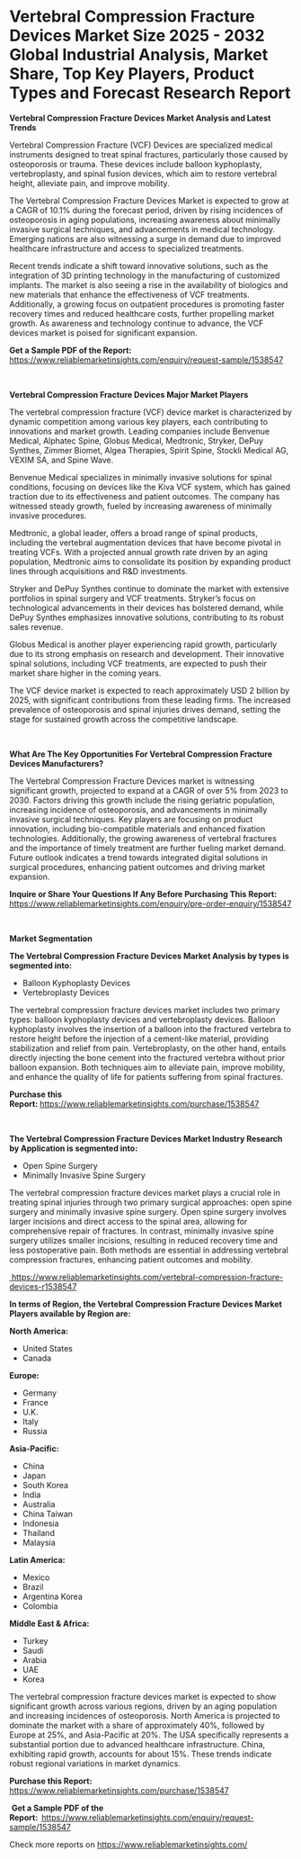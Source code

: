 <p><h1>Vertebral Compression Fracture Devices Market Size 2025 - 2032 Global Industrial Analysis, Market Share, Top Key Players, Product Types and Forecast Research Report</h1></p><p><strong>Vertebral Compression Fracture Devices Market Analysis and Latest Trends</strong></p>
<p><p>Vertebral Compression Fracture (VCF) Devices are specialized medical instruments designed to treat spinal fractures, particularly those caused by osteoporosis or trauma. These devices include balloon kyphoplasty, vertebroplasty, and spinal fusion devices, which aim to restore vertebral height, alleviate pain, and improve mobility.</p><p>The Vertebral Compression Fracture Devices Market is expected to grow at a CAGR of 10.1% during the forecast period, driven by rising incidences of osteoporosis in aging populations, increasing awareness about minimally invasive surgical techniques, and advancements in medical technology. Emerging nations are also witnessing a surge in demand due to improved healthcare infrastructure and access to specialized treatments.</p><p>Recent trends indicate a shift toward innovative solutions, such as the integration of 3D printing technology in the manufacturing of customized implants. The market is also seeing a rise in the availability of biologics and new materials that enhance the effectiveness of VCF treatments. Additionally, a growing focus on outpatient procedures is promoting faster recovery times and reduced healthcare costs, further propelling market growth. As awareness and technology continue to advance, the VCF devices market is poised for significant expansion.</p></p>
<p><strong>Get a Sample PDF of the Report:&nbsp;</strong> <a href="https://www.reliablemarketinsights.com/enquiry/request-sample/1538547?utm_campaign=2988&utm_medium=2&utm_source=Github&utm_content=ia&utm_term=03032025&utm_id=vertebral-compression-fracture-devices">https://www.reliablemarketinsights.com/enquiry/request-sample/1538547</a></p>
<p>&nbsp;</p>
<p><strong>Vertebral Compression Fracture Devices Major Market Players</strong></p>
<p><p>The vertebral compression fracture (VCF) device market is characterized by dynamic competition among various key players, each contributing to innovations and market growth. Leading companies include Benvenue Medical, Alphatec Spine, Globus Medical, Medtronic, Stryker, DePuy Synthes, Zimmer Biomet, Algea Therapies, Spirit Spine, Stockli Medical AG, VEXIM SA, and Spine Wave.</p><p>Benvenue Medical specializes in minimally invasive solutions for spinal conditions, focusing on devices like the Kiva VCF system, which has gained traction due to its effectiveness and patient outcomes. The company has witnessed steady growth, fueled by increasing awareness of minimally invasive procedures.</p><p>Medtronic, a global leader, offers a broad range of spinal products, including the vertebral augmentation devices that have become pivotal in treating VCFs. With a projected annual growth rate driven by an aging population, Medtronic aims to consolidate its position by expanding product lines through acquisitions and R&D investments.</p><p>Stryker and DePuy Synthes continue to dominate the market with extensive portfolios in spinal surgery and VCF treatments. Stryker’s focus on technological advancements in their devices has bolstered demand, while DePuy Synthes emphasizes innovative solutions, contributing to its robust sales revenue.</p><p>Globus Medical is another player experiencing rapid growth, particularly due to its strong emphasis on research and development. Their innovative spinal solutions, including VCF treatments, are expected to push their market share higher in the coming years.</p><p>The VCF device market is expected to reach approximately USD 2 billion by 2025, with significant contributions from these leading firms. The increased prevalence of osteoporosis and spinal injuries drives demand, setting the stage for sustained growth across the competitive landscape.</p></p>
<p>&nbsp;</p>
<p><strong>What Are The Key Opportunities For Vertebral Compression Fracture Devices Manufacturers?</strong></p>
<p><p>The Vertebral Compression Fracture Devices market is witnessing significant growth, projected to expand at a CAGR of over 5% from 2023 to 2030. Factors driving this growth include the rising geriatric population, increasing incidence of osteoporosis, and advancements in minimally invasive surgical techniques. Key players are focusing on product innovation, including bio-compatible materials and enhanced fixation technologies. Additionally, the growing awareness of vertebral fractures and the importance of timely treatment are further fueling market demand. Future outlook indicates a trend towards integrated digital solutions in surgical procedures, enhancing patient outcomes and driving market expansion.</p></p>
<p><strong>Inquire or Share Your Questions If Any Before Purchasing This Report:</strong> <a href="https://www.reliablemarketinsights.com/enquiry/pre-order-enquiry/1538547?utm_campaign=2988&utm_medium=2&utm_source=Github&utm_content=ia&utm_term=03032025&utm_id=vertebral-compression-fracture-devices">https://www.reliablemarketinsights.com/enquiry/pre-order-enquiry/1538547</a></p>
<p>&nbsp;</p>
<p><strong>Market Segmentation</strong></p>
<p><strong>The Vertebral Compression Fracture Devices Market Analysis by types is segmented into:</strong></p>
<p><ul><li>Balloon Kyphoplasty Devices</li><li>Vertebroplasty Devices</li></ul></p>
<p><p>The vertebral compression fracture devices market includes two primary types: balloon kyphoplasty devices and vertebroplasty devices. Balloon kyphoplasty involves the insertion of a balloon into the fractured vertebra to restore height before the injection of a cement-like material, providing stabilization and relief from pain. Vertebroplasty, on the other hand, entails directly injecting the bone cement into the fractured vertebra without prior balloon expansion. Both techniques aim to alleviate pain, improve mobility, and enhance the quality of life for patients suffering from spinal fractures.</p></p>
<p><strong>Purchase this Report:&nbsp;</strong><a href="https://www.reliablemarketinsights.com/purchase/1538547?utm_campaign=2988&utm_medium=2&utm_source=Github&utm_content=ia&utm_term=03032025&utm_id=vertebral-compression-fracture-devices">https://www.reliablemarketinsights.com/purchase/1538547</a></p>
<p>&nbsp;</p>
<p><strong>The Vertebral Compression Fracture Devices Market Industry Research by Application is segmented into:</strong></p>
<p><ul><li>Open Spine Surgery</li><li>Minimally Invasive Spine Surgery</li></ul></p>
<p><p>The vertebral compression fracture devices market plays a crucial role in treating spinal injuries through two primary surgical approaches: open spine surgery and minimally invasive spine surgery. Open spine surgery involves larger incisions and direct access to the spinal area, allowing for comprehensive repair of fractures. In contrast, minimally invasive spine surgery utilizes smaller incisions, resulting in reduced recovery time and less postoperative pain. Both methods are essential in addressing vertebral compression fractures, enhancing patient outcomes and mobility.</p></p>
<p><a href="https://www.reliablemarketinsights.com/vertebral-compression-fracture-devices-r1538547?utm_campaign=2988&utm_medium=2&utm_source=Github&utm_content=ia&utm_term=03032025&utm_id=vertebral-compression-fracture-devices">&nbsp;https://www.reliablemarketinsights.com/vertebral-compression-fracture-devices-r1538547</a></p>
<p><strong>In terms of Region, the Vertebral Compression Fracture Devices Market Players available by Region are:</strong></p>
<p>
    <p> <strong> North America: </strong>
        <ul>
            <li>United States</li>
            <li>Canada</li>
        </ul>
        </p> 
    <p> <strong> Europe: </strong>
        <ul>
            <li>Germany</li>
            <li>France</li>
            <li>U.K.</li>
            <li>Italy</li>
            <li>Russia</li>
        </ul>
        </p> 
    <p> <strong> Asia-Pacific: </strong>
        <ul>
            <li>China</li>
            <li>Japan</li>
            <li>South Korea</li>
            <li>India</li>
            <li>Australia</li>
            <li>China Taiwan</li>
            <li>Indonesia</li>
            <li>Thailand</li>
            <li>Malaysia</li>
        </ul>
        </p> 
    <p> <strong> Latin America: </strong>
        <ul>
            <li>Mexico</li>
            <li>Brazil</li>
            <li>Argentina Korea</li>
            <li>Colombia</li>
        </ul>
        </p> 
    <p> <strong> Middle East & Africa: </strong>
        <ul>
            <li>Turkey</li>
            <li>Saudi</li>
            <li>Arabia</li>
            <li>UAE</li>
            <li>Korea</li>
        </ul>
    </p>
    </p>
<p><p>The vertebral compression fracture devices market is expected to show significant growth across various regions, driven by an aging population and increasing incidences of osteoporosis. North America is projected to dominate the market with a share of approximately 40%, followed by Europe at 25%, and Asia-Pacific at 20%. The USA specifically represents a substantial portion due to advanced healthcare infrastructure. China, exhibiting rapid growth, accounts for about 15%. These trends indicate robust regional variations in market dynamics.</p></p>
<p><strong>Purchase this Report: </strong><a href="https://www.reliablemarketinsights.com/purchase/1538547?utm_campaign=2988&utm_medium=2&utm_source=Github&utm_content=ia&utm_term=03032025&utm_id=vertebral-compression-fracture-devices">https://www.reliablemarketinsights.com/purchase/1538547</a></p>
<p>&nbsp;<strong>Get a Sample PDF of the Report:&nbsp;&nbsp;</strong><a href="https://www.reliablemarketinsights.com/enquiry/request-sample/1538547?utm_campaign=2988&utm_medium=2&utm_source=Github&utm_content=ia&utm_term=03032025&utm_id=vertebral-compression-fracture-devices">https://www.reliablemarketinsights.com/enquiry/request-sample/1538547</a></p>
<p><strong></strong></p>
<p>Check more reports on <a href="https://www.reliablemarketinsights.com/?utm_campaign=2988&utm_medium=2&utm_source=Github&utm_content=ia&utm_term=03032025&utm_id=vertebral-compression-fracture-devices">https://www.reliablemarketinsights.com/</a></p>